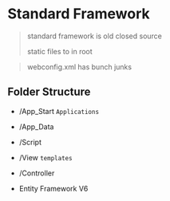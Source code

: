 # Standard Framework

> standard framework is old closed source
> 
> static files to in root

> webconfig.xml has bunch junks

## Folder Structure
- /App_Start `Applications`
- /App_Data
- /Script
- /View `templates`
- /Controller

- Entity Framework V6